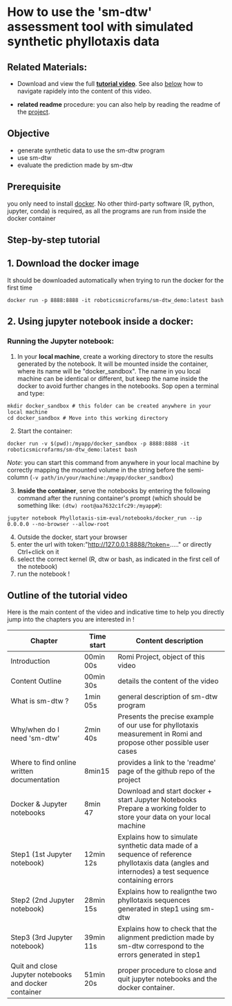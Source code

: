 How to use the 'sm-dtw' assessment tool with simulated synthetic phyllotaxis data
===

## Related Materials:
* Download and view the full **[tutorial video](https://zenodo.org/record/6793459#.YsKmMXjP0Uk)**. See also [below](Tutorial_sm-dtw_simulatephyllotaxis.md#outline-of-the-tutorial-video) how to navigate rapidely into the content of this video.

* **related readme** procedure: you can also help by reading the readme of the [project](https://github.com/fabfabBesnard/Phyllotaxis-sim-eval/blob/main/docker/docker_readme.md).

## Objective
- generate synthetic data to use the sm-dtw program
- use sm-dtw
- evaluate the prediction made by sm-dtw

## Prerequisite
you only need to install [docker](https://docs.docker.com/desktop/#download-and-install). No other third-party software (R, python, jupyter, conda) is required, as all the programs are run from inside the docker container

## Step-by-step tutorial
## 1. Download the docker image
It should be downloaded automatically when trying to run the docker for the first time

```
docker run -p 8888:8888 -it roboticsmicrofarms/sm-dtw_demo:latest bash
```

## 2. Using jupyter notebook inside a docker:
### Running the Jupyter notebook:
1. In your **local machine**, create a working directory to store the results generated by the notebook. It will be mounted inside the container, where its name will be "docker_sandbox". The name in you local machine can be identical or different, but keep the name inside the docker to avoid further changes in the notebooks. Sop open a terminal and type: 

```
mkdir docker_sandbox # this folder can be created anywhere in your local machine
cd docker_sandbox # Move into this working directory
```   

2. Start the container:

```
docker run -v $(pwd):/myapp/docker_sandbox -p 8888:8888 -it roboticsmicrofarms/sm-dtw_demo:latest bash
```
*Note*: you can start this command from anywhere in your local machine by correctly mapping the mounted volume in the string before the semi-column (`-v path/in/your/machine:/myapp/docker_sandbox`) 

3. **Inside the container**, serve the notebooks by entering the following command after the running container's prompt (which should be something like: `(dtw) root@aa7632c1fc29:/myapp#`):

```
jupyter notebook Phyllotaxis-sim-eval/notebooks/docker_run --ip 0.0.0.0 --no-browser --allow-root
```

4.  Outside the docker, start your browser
5. enter the url with token:"http://127.0.0.1:8888/?token=....." or directly Ctrl+click on it
6. select the correct kernel (R, dtw or bash, as indicated in the first cell of the notebook)
7. run the notebook !

## Outline of the tutorial video
Here is the main content of the video and indicative time to help you directly jump into the chapters you are interested in !

| Chapter                                               | Time start | Content description                                                                                                                                |
|-------------------------------------------------------|------------|----------------------------------------------------------------------------------------------------------------------------------------------------|
| Introduction                                          | 00min 00s  | Romi Project, object of this video                                                                                                                 |
| Content Outline                                       | 00min 30s  | details the content of the video                                                                                                                   |
| What is sm-dtw ?                                      | 1min 05s   | general description of sm-dtw program                                                                                                              |
| Why/when do I need 'sm-dtw'                           | 2min 40s   | Presents the precise example of our use for phyllotaxis measurement in Romi and propose other possible user cases                                  |
| Where to find online written documentation            | 8min15     | provides a link to the 'readme' page of the github repo of the project                                                                             |
| Docker & Jupyter notebooks                            | 8min 47    | Download and start docker + start Jupyter Notebooks Prepare a working folder to store your data on your local machine                              |
| Step1 (1st Jupyter notebook)                          | 12min 12s  | Explains how to simulate synthetic data made of a sequence of reference phyllotaxis data (angles and internodes) a test sequence containing errors |
| Step2 (2nd Jupyter notebook)                          | 28min 15s  | Explains how to realignthe two phyllotaxis sequences generated in step1 using sm-dtw                                                               |
| Step3 (3rd Jupyter notebook)                          | 39min 11s  | Explains how to check that the alignment prediction made by sm-dtw correspond to the errors generated in step1                                     |
| Quit and close Jupyter notebooks and docker container | 51min 20s  | proper procedure to close and quit jupyter notebooks and the docker container.                                                                     |